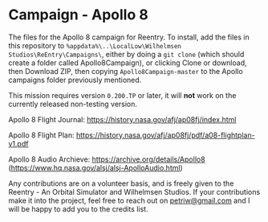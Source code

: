 # Campaign - Apollo 8
The files for the Apollo 8 campaign for Reentry. To install, add the files in this repository to `%appdata%\..\LocalLow\Wilhelmsen Studios\ReEntry\Campaigns\`, either by doing a `git clone` (which should create a folder called Apollo8Campaign), or clicking Clone or download, then Download ZIP, then copying `Apollo8Campaign-master` to the Apollo campaigns folder previously mentioned.

This mission requires version `0.200.TP` or later, it will **not** work on the currently released non-testing version.

Apollo 8 Flight Journal:
https://history.nasa.gov/afj/ap08fj/index.html

Apollo 8 Flight Plan:
https://history.nasa.gov/afj/ap08fj/pdf/a08-flightplan-v1.pdf

Apollo 8 Audio Archieve:
https://archive.org/details/Apollo8
(https://www.hq.nasa.gov/alsj/alsj-ApolloAudio.html)


Any contributions are on a volunteer basis, and is freely given to the Reentry - An Orbital Simulator and Wilhelmsen Studios. If your contributions make it into the project, feel free to reach out on petriw@gmail.com and I will be happy to add you to the credits list.
